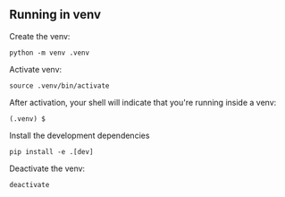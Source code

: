 ## Running in venv

Create the venv:

```
python -m venv .venv
```

Activate venv:
```
source .venv/bin/activate
```

After activation, your shell will indicate that you're running inside a venv:
```
(.venv) $
```

Install the development dependencies
```
pip install -e .[dev]
```

Deactivate the venv:
```
deactivate
```
